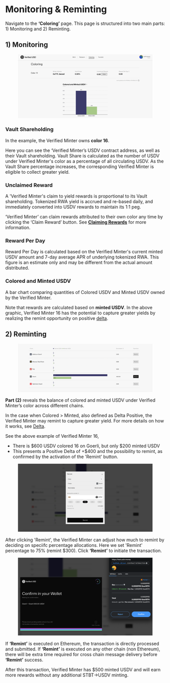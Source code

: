# Monitoring & Reminting

Navigate to the **‘Coloring’** page. This page is structured into two main parts: 1) Monitoring and 2) Reminting.

## 1) Monitoring

<figure><img src="../.gitbook/assets/image (8).png" alt=""><figcaption></figcaption></figure>

### Vault Shareholding

In the example, the Verified Minter owns **color 16**.&#x20;

Here you can see the ‘Verified Minter’s USDV contract address, as well as their Vault shareholding. Vault Share is calculated as the number of USDV under Verified Minter's color as a percentage of all circulating USDV. As the Vault Share percentage increases, the corresponding Verified Minter is eligible to collect greater yield.

### Unclaimed Reward

A 'Verified Minter's claim to yield rewards is proportional to its Vault shareholding. Tokenized RWA yield is accrued and re-based daily, and immediately converted into USDV rewards to maintain its 1:1 peg.

‘Verified Minter’ can claim rewards attributed to their own color any time by clicking the ‘Claim Reward’ button. See [**Claiming Rewards**](claim-rewards.md) for more information.

### Reward Per Day

Reward Per Day is calculated based on the Verified Minter's current minted USDV amount and 7-day average APR of underlying tokenized RWA. This figure is an estimate only and may be different from the actual amount distributed.

### Colored and Minted USDV

A bar chart comparing quantities of Colored USDV and Minted USDV owned by the Verified Minter.&#x20;

Note that rewards are calculated based on **minted USDV**. In the above graphic, Verified Minter 16 has the potential to capture greater yields by realizing the remint opportunity on positive [delta](../concepts/delta.md).

## 2) Reminting

<figure><img src="../.gitbook/assets/image (9).png" alt=""><figcaption></figcaption></figure>

**Part (2)** reveals the balance of colored and minted USDV under Verified Minter’s color across different chains.

In the case when Colored > Minted, also defined as Delta Positive, the Verified Minter may remint to capture greater yield. For more details on how it works, see [Delta](../concepts/delta.md).

See the above example of Verified Minter 16,&#x20;

* There is $600 USDV colored 16 on Goerli, but only $200 minted USDV
* This presents a Positive Delta of +$400 and the possibility to remint, as confirmed by the activation of the 'Remint' button.

<figure><img src="../.gitbook/assets/image (10).png" alt=""><figcaption></figcaption></figure>

After clicking 'Remint', the Verified Minter can adjust how much to remint by deciding on speciifc percentage allocations. Here we set 'Remint' percentage to 75% (remint $300). Click **‘Remint’** to initiate the transaction.

<figure><img src="../.gitbook/assets/image (11).png" alt=""><figcaption></figcaption></figure>

If **‘Remint’** is executed on Ethereum, the transaction is directly processed and submitted. If **‘Remint’** is executed on any other chain (non Ethereum), there will be extra time required for cross chain message delivery before **‘Remint’** success.

After this transaction, Verified Minter has $500 minted USDV and will earn more rewards without any additional STBT->USDV minting.

